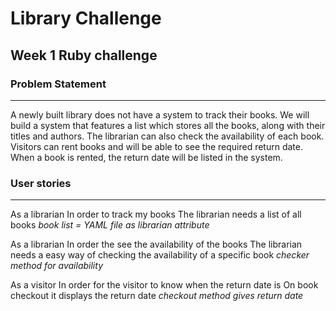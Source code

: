 # Library Challenge
## Week 1 Ruby challenge

### Problem Statement
-------
A newly built library does not have a system to track their books. 
We will build a system that features a list which stores all the books, along with their titles and authors.
The librarian can also check the availability of each book.
Visitors can rent books and will be able to see the required return date. When a book is rented, the return date will be listed in the system.

### User stories
-------
As a librarian
In order to track my books
The librarian needs a list of all books
*book list = YAML file as librarian attribute*

As a librarian
In order the see the availability of the books
The librarian needs a easy way of checking the availability of a specific book
*checker method for availability*

As a visitor
In order for the visitor to know when the return date is
On book checkout it displays the return date
*checkout method gives return date*
